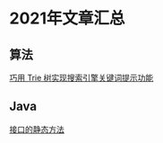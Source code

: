 

# 2021年文章汇总
## 算法
[巧用 Trie 树实现搜索引擎关键词提示功能](http://mp.weixin.qq.com/s?__biz=MzUyNTE4NzQ0Mw==&mid=2247491643&idx=1&sn=638cb627ef5ddf342a950ea6ad068e0b&chksm=fa234027cd54c931cc1b7ab3bf83026668e4fb7858976ac8c99e97ccd2d441ceb37490bf04b4&scene=21#wechat_redirect)  


## Java
[接口的静态方法](http://mp.weixin.qq.com/s?__biz=MzUyNTE4NzQ0Mw==&mid=2247493178&idx=1&sn=548482695cdacc4494e4e222bcd031e6&chksm=fa234626cd54cf303fe3048356f1e8c7549c05c9673f9038dfe7f1ef16154e9fe51f5fc57769&scene=21#wechat_redirect)  



